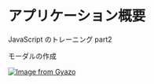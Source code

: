 # アプリケーション概要

JavaScript のトレーニング part2

モーダルの作成

[![Image from Gyazo](https://i.gyazo.com/194ae6a75f2261d9be38e8495a50a4f9.gif)](https://gyazo.com/194ae6a75f2261d9be38e8495a50a4f9)
